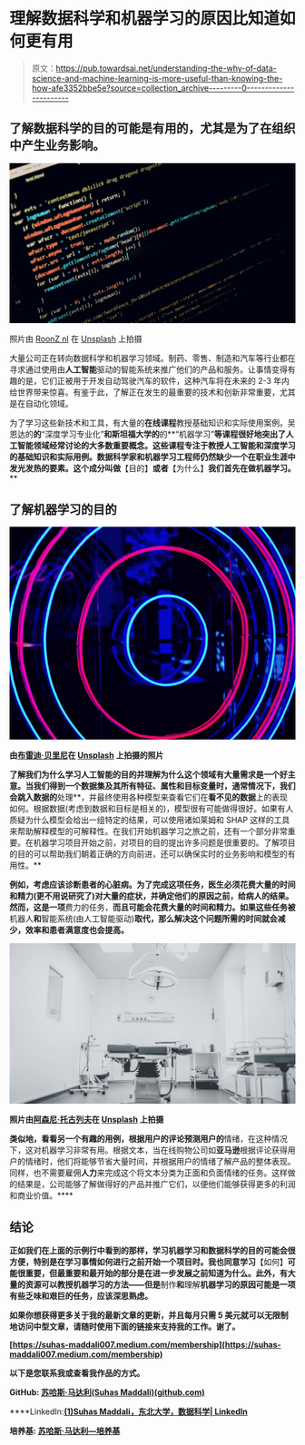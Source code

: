 # 理解数据科学和机器学习的原因比知道如何更有用

> 原文：<https://pub.towardsai.net/understanding-the-why-of-data-science-and-machine-learning-is-more-useful-than-knowing-the-how-afe3352bbe5e?source=collection_archive---------0----------------------->

## 了解数据科学的目的可能是有用的，尤其是为了在组织中产生业务影响。

![](img/1ea3980a425169ea49a48ac9f5996e40.png)

照片由 [RoonZ nl](https://unsplash.com/@roonz_nl?utm_source=medium&utm_medium=referral) 在 [Unsplash](https://unsplash.com?utm_source=medium&utm_medium=referral) 上拍摄

大量公司正在转向数据科学和机器学习领域。制药、零售、制造和汽车等行业都在寻求通过使用由**人工智能**驱动的智能系统来推广他们的产品和服务。让事情变得有趣的是，它们正被用于开发自动驾驶汽车的软件，这种汽车将在未来的 2-3 年内给世界带来惊喜。有鉴于此，了解正在发生的最重要的技术和创新非常重要，尤其是在自动化领域。

为了学习这些新技术和工具，有大量的**在线课程**教授基础知识和实际使用案例。吴恩达的**的**“深度学习专业化”**和斯坦福大学的**的**“机器学习”**等课程很好地突出了人工智能领域经常讨论的大多数重要概念。这些课程专注于教授人工智能和深度学习的基础知识和实际用例。数据科学家和机器学习工程师仍然缺少一个在职业生涯中发光发热的要素。这个成分叫做**【目的】**或者**【为什么】**我们首先在做机器学习。****

## **了解机器学习的目的**

**![](img/c026e395afc10aa3632f3f389b92ff4b.png)**

**由[布雷迪·贝里尼](https://unsplash.com/@brady_bellini?utm_source=medium&utm_medium=referral)在 [Unsplash](https://unsplash.com?utm_source=medium&utm_medium=referral) 上拍摄的照片**

**了解我们为什么学习人工智能的目的并理解为什么这个领域有大量需求是一个好主意。当我们得到一个数据集及其所有特征、属性和目标变量时，通常情况下，我们会跳入数据的**处理**，并最终使用各种模型来查看它们在**看不见的数据**上的表现如何。根据数据(考虑到数据和目标是相关的)，模型很有可能做得很好。如果有人质疑为什么模型会给出一组特定的结果，可以使用诸如莱姆和 SHAP 这样的工具来帮助解释模型的可解释性。在我们开始机器学习之旅之前，还有一个部分非常重要。在机器学习项目开始之前，对项目的目的提出许多问题是很重要的。了解项目的目的可以帮助我们朝着正确的方向前进，还可以确保实时的业务影响和模型的有用性。**

**例如，考虑应该诊断患者的心脏病。为了完成这项任务，医生必须花费大量的时间和精力(更不用说研究了)对大量的症状，并确定他们的原因之前，给病人的结果。然而，这是一项**费力的任务，**而且可能会花费大量的时间和精力。如果这些任务被**机器人**和**智能系统(由人工智能驱动)**取代，那么解决这个问题所需的时间就会减少，效率和患者满意度也会提高。**

**![](img/0b6343f1fd7e43ce7be0ae24a592a216.png)**

**照片由[阿森尼·托古列夫](https://unsplash.com/@tetrakiss?utm_source=medium&utm_medium=referral)在 [Unsplash](https://unsplash.com?utm_source=medium&utm_medium=referral) 上拍摄**

**类似地，看看另一个有趣的用例，根据用户的评论预测用户的**情绪，在这种情况下，这对机器学习非常有用。根据文本，当在线购物公司如**亚马逊**根据评论获得用户的情绪时，他们将能够节省大量时间，并根据用户的情绪了解产品的整体表现。同样，也不需要雇佣**人力**来完成这个将文本分类为正面和负面情绪的任务。这样做的结果是，公司能够了解做得好的产品并推广它们，以便他们能够获得更多的利润和商业价值。****

## **结论**

**正如我们在上面的示例行中看到的那样，学习机器学习和数据科学的目的可能会很方便，特别是在学习事情如何进行之前开始一个项目时。我也同意学习**【如何】**可能很重要，但最重要和最开始的部分是在进一步发展之前知道为什么。此外，有大量的资源可以教授机器学习的方法——但是**制作**和**理解**机器学习的原因可能是一项有些乏味和艰巨的任务，应该深思熟虑。**

**如果你想获得更多关于我的最新文章的更新，并且每月只需 **5 美元**就可以无限制地访问中型文章，请随时使用下面的链接来支持我的工作。谢了。**

**[https://suhas-maddali007.medium.com/membership](https://suhas-maddali007.medium.com/membership)**

**以下是您联系我或查看我作品的方式。**

****GitHub:** [苏哈斯·马达利(Suhas Maddali)(github.com)](https://github.com/suhasmaddali)**

****LinkedIn:**[(1)Suhas Maddali，东北大学，数据科学| LinkedIn](https://www.linkedin.com/in/suhas-maddali/)**

****培养基:** [苏哈斯·马达利—培养基](https://suhas-maddali007.medium.com/)**